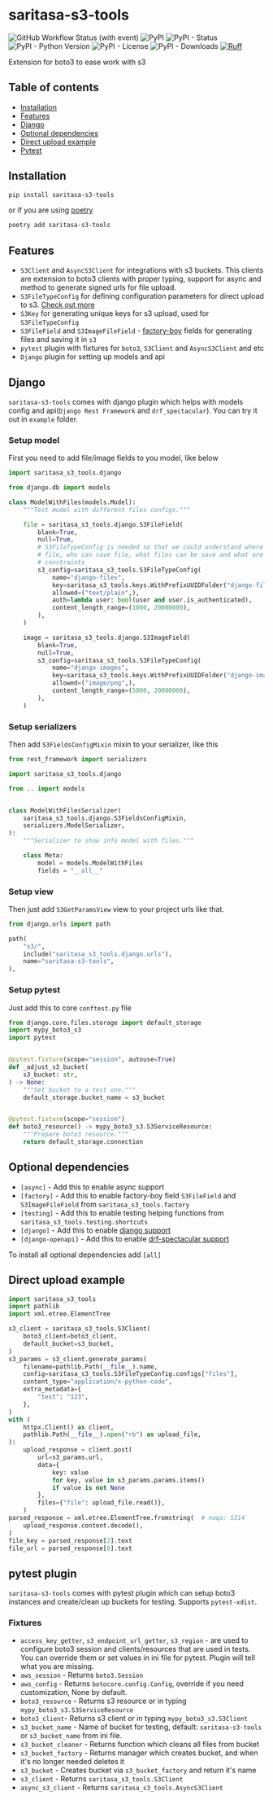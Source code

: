# saritasa-s3-tools

![GitHub Workflow Status (with event)](https://img.shields.io/github/actions/workflow/status/saritasa-nest/saritasa-s3-tools/checks.yaml)
![PyPI](https://img.shields.io/pypi/v/saritasa-s3-tools)
![PyPI - Status](https://img.shields.io/pypi/status/saritasa-s3-tools)
![PyPI - Python Version](https://img.shields.io/pypi/pyversions/saritasa-s3-tools)
![PyPI - License](https://img.shields.io/pypi/l/saritasa-s3-tools)
![PyPI - Downloads](https://img.shields.io/pypi/dm/saritasa-s3-tools)
[![Ruff](https://img.shields.io/endpoint?url=https://raw.githubusercontent.com/astral-sh/ruff/main/assets/badge/v2.json)](https://github.com/astral-sh/ruff)

Extension for boto3 to ease work with s3

## Table of contents

* [Installation](#installation)
* [Features](#features)
* [Django](#django)
* [Optional dependencies](#optional-dependencies)
* [Direct upload example](#direct-upload-example)
* [Pytest](#pytest-plugin)

## Installation

```bash
pip install saritasa-s3-tools
```

or if you are using [poetry](https://python-poetry.org/)

```bash
poetry add saritasa-s3-tools
```

## Features

* `S3Client` and `AsyncS3Client` for integrations with s3 buckets. This clients
are extension to boto3 clients with proper typing, support for async and
method to generate signed urls for file upload.
* `S3FileTypeConfig` for defining configuration parameters for direct upload to s3.
[Check out more](saritasa_s3_tools/configs.py#L24)
* `S3Key` for generating unique keys for s3 upload, used for `S3FileTypeConfig`
* `S3FileField` and `S3ImageFileField` - [factory-boy](https://github.com/FactoryBoy/factory_boy) fields for generating files and saving it in `s3`
* `pytest` plugin with fixtures for `boto3`, `S3Client` and `AsyncS3Client` and etc
* `Django` plugin for setting up models and api

## Django

`saritasa-s3-tools` comes with django plugin which helps with models
config and api(`Django Rest Framework` and `drf_spectacular`).
You can try it out in `example` folder.

### Setup model

First you need to add file/image fields to you model, like below

```python
import saritasa_s3_tools.django

from django.db import models

class ModelWithFiles(models.Model):
    """Test model with different files configs."""

    file = saritasa_s3_tools.django.S3FileField(
        blank=True,
        null=True,
        # S3FileTypeConfig is needed so that we could understand where to save
        # file, who can save file, what files can be save and what are size
        # constraints
        s3_config=saritasa_s3_tools.S3FileTypeConfig(
            name="django-files",
            key=saritasa_s3_tools.keys.WithPrefixUUIDFolder("django-files"),
            allowed=("text/plain",),
            auth=lambda user: bool(user and user.is_authenticated),
            content_length_range=(1000, 20000000),
        ),
    )

    image = saritasa_s3_tools.django.S3ImageField(
        blank=True,
        null=True,
        s3_config=saritasa_s3_tools.S3FileTypeConfig(
            name="django-images",
            key=saritasa_s3_tools.keys.WithPrefixUUIDFolder("django-images"),
            allowed=("image/png",),
            content_length_range=(5000, 20000000),
        ),
    )
```

### Setup serializers

Then add `S3FieldsConfigMixin` mixin to your serializer, like this

```python
from rest_framework import serializers

import saritasa_s3_tools.django

from .. import models


class ModelWithFilesSerializer(
    saritasa_s3_tools.django.S3FieldsConfigMixin,
    serializers.ModelSerializer,
):
    """Serializer to show info model with files."""

    class Meta:
        model = models.ModelWithFiles
        fields = "__all__"

```

### Setup view

Then just add `S3GetParamsView` view to your project urls like that.

```python
from django.urls import path

path(
    "s3/",
    include("saritasa_s3_tools.django.urls"),
    name="saritasa-s3-tools",
),
```

### Setup pytest

Just add this to core `conftest.py` file

```python
from django.core.files.storage import default_storage
import mypy_boto3_s3
import pytest


@pytest.fixture(scope="session", autouse=True)
def _adjust_s3_bucket(
    s3_bucket: str,
) -> None:
    """Set bucket to a test one."""
    default_storage.bucket_name = s3_bucket


@pytest.fixture(scope="session")
def boto3_resource() -> mypy_boto3_s3.S3ServiceResource:
    """Prepare boto3 resource."""
    return default_storage.connection
```

## Optional dependencies

* `[async]` - Add this to enable async support
* `[factory]` - Add this to enable factory-boy field `S3FileField` and `S3ImageFileField`
from `saritasa_s3_tools.factory`
* `[testing]` - Add this to enable testing helping functions from
`saritasa_s3_tools.testing.shortcuts`
* `[django]` - Add this to enable [django support](#django)
* `[django-openapi]` - Add this to enable [drf-spectacular support](#django)

To install all optional dependencies add `[all]`

## Direct upload example

```python
import saritasa_s3_tools
import pathlib
import xml.etree.ElementTree

s3_client = saritasa_s3_tools.S3Client(
    boto3_client=boto3_client,
    default_bucket=s3_bucket,
)
s3_params = s3_client.generate_params(
    filename=pathlib.Path(__file__).name,
    config=saritasa_s3_tools.S3FileTypeConfig.configs["files"],
    content_type="application/x-python-code",
    extra_metadata={
        "test": "123",
    },
)
with (
    httpx.Client() as client,
    pathlib.Path(__file__).open("rb") as upload_file,
):
    upload_response = client.post(
        url=s3_params.url,
        data={
            key: value
            for key, value in s3_params.params.items()
            if value is not None
        },
        files={"file": upload_file.read()},
    )
parsed_response = xml.etree.ElementTree.fromstring(  # noqa: S314
    upload_response.content.decode(),
)
file_key = parsed_response[2].text
file_url = parsed_response[0].text
```

## pytest plugin

`saritasa-s3-tools` comes with pytest plugin which can setup boto3 instances
and create/clean up buckets for testing. Supports `pytest-xdist`.

### Fixtures

* `access_key_getter`, `s3_endpoint_url_getter`, `s3_region` - are used to
configure boto3 session and clients/resources that are used in tests.
You can override them or set values in ini file for pytest. Plugin will tell
what you are missing.
* `aws_session` - Returns `boto3.Session`
* `aws_config` - Returns `botocore.config.Config`, override if you need
customization, None by default.
* `boto3_resource` - Returns s3 resource or in typing `mypy_boto3_s3.S3ServiceResource`
* `boto3_client`- Returns s3 client or in typing `mypy_boto3_s3.S3Client`
* `s3_bucket_name` - Name of bucket for testing, default: `saritasa-s3-tools`
or `s3_bucket_name` from ini file.
* `s3_bucket_cleaner` - Returns function which cleans all files from bucket
* `s3_bucket_factory` - Returns manager which creates bucket, and when it's no
longer needed deletes it
* `s3_bucket` - Creates bucket via `s3_bucket_factory` and return it's name
* `s3_client` - Returns `saritasa_s3_tools.S3Client`
* `async_s3_client` - Returns `saritasa_s3_tools.AsyncS3Client`
